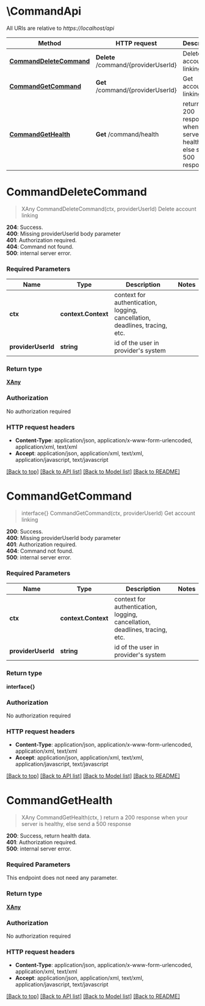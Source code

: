 # \CommandApi

All URIs are relative to *https://localhost/api*

Method | HTTP request | Description
------------- | ------------- | -------------
[**CommandDeleteCommand**](CommandApi.md#CommandDeleteCommand) | **Delete** /command/{providerUserId} | Delete account linking
[**CommandGetCommand**](CommandApi.md#CommandGetCommand) | **Get** /command/{providerUserId} | Get account linking
[**CommandGetHealth**](CommandApi.md#CommandGetHealth) | **Get** /command/health | return a 200 response when your server is healthy, else send a 500 response


# **CommandDeleteCommand**
> XAny CommandDeleteCommand(ctx, providerUserId)
Delete account linking

<div><strong>204</strong>: Success.</div> <div><strong>400</strong>: Missing providerUserId body parameter</div> <div><strong>401</strong>: Authorization required.</div> <div><strong>404</strong>: Command not found.</div> <div><strong>500</strong>: internal server error.</div>

### Required Parameters

Name | Type | Description  | Notes
------------- | ------------- | ------------- | -------------
 **ctx** | **context.Context** | context for authentication, logging, cancellation, deadlines, tracing, etc.
  **providerUserId** | **string**| id of the user in provider&#39;s system | 

### Return type

[**XAny**](x-any.md)

### Authorization

No authorization required

### HTTP request headers

 - **Content-Type**: application/json, application/x-www-form-urlencoded, application/xml, text/xml
 - **Accept**: application/json, application/xml, text/xml, application/javascript, text/javascript

[[Back to top]](#) [[Back to API list]](../README.md#documentation-for-api-endpoints) [[Back to Model list]](../README.md#documentation-for-models) [[Back to README]](../README.md)

# **CommandGetCommand**
> interface{} CommandGetCommand(ctx, providerUserId)
Get account linking

<div><strong>200</strong>: Success.</div> <div><strong>400</strong>: Missing providerUserId body parameter</div> <div><strong>401</strong>: Authorization required.</div> <div><strong>404</strong>: Command not found.</div> <div><strong>500</strong>: internal server error.</div>

### Required Parameters

Name | Type | Description  | Notes
------------- | ------------- | ------------- | -------------
 **ctx** | **context.Context** | context for authentication, logging, cancellation, deadlines, tracing, etc.
  **providerUserId** | **string**| id of the user in provider&#39;s system | 

### Return type

**interface{}**

### Authorization

No authorization required

### HTTP request headers

 - **Content-Type**: application/json, application/x-www-form-urlencoded, application/xml, text/xml
 - **Accept**: application/json, application/xml, text/xml, application/javascript, text/javascript

[[Back to top]](#) [[Back to API list]](../README.md#documentation-for-api-endpoints) [[Back to Model list]](../README.md#documentation-for-models) [[Back to README]](../README.md)

# **CommandGetHealth**
> XAny CommandGetHealth(ctx, )
return a 200 response when your server is healthy, else send a 500 response

<div><strong>200</strong>: Success, return health data.</div> <div><strong>401</strong>: Authorization required.</div> <div><strong>500</strong>: internal server error.</div>

### Required Parameters
This endpoint does not need any parameter.

### Return type

[**XAny**](x-any.md)

### Authorization

No authorization required

### HTTP request headers

 - **Content-Type**: application/json, application/x-www-form-urlencoded, application/xml, text/xml
 - **Accept**: application/json, application/xml, text/xml, application/javascript, text/javascript

[[Back to top]](#) [[Back to API list]](../README.md#documentation-for-api-endpoints) [[Back to Model list]](../README.md#documentation-for-models) [[Back to README]](../README.md)

